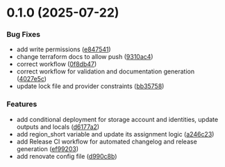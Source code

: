 # 0.1.0 (2025-07-22)


### Bug Fixes

* add write permissions ([e847541](https://github.com/Cloud-Direct-Monitoring/cd-monitoring-bootstrap/commit/e847541d95e8bc5d89e87f03ea6e8b03b33fb012))
* change terraform docs to allow push ([9310ac4](https://github.com/Cloud-Direct-Monitoring/cd-monitoring-bootstrap/commit/9310ac4a993f0e9afd0691acf0412882ae61e58e))
* correct workflow ([0f8db47](https://github.com/Cloud-Direct-Monitoring/cd-monitoring-bootstrap/commit/0f8db4763a5ae9637ee8bd97cc819d08041a4a62))
* correct workflow for validation and documentation generation ([4027e5c](https://github.com/Cloud-Direct-Monitoring/cd-monitoring-bootstrap/commit/4027e5cd5dbc8a8344526e7ce2eff1a06cf840bd))
* update lock file and provider constraints ([bb35758](https://github.com/Cloud-Direct-Monitoring/cd-monitoring-bootstrap/commit/bb3575862bb7f9852269d5d05b1213a2d140d02c))


### Features

* add conditional deployment for storage account and identities, update outputs and locals ([d6177a2](https://github.com/Cloud-Direct-Monitoring/cd-monitoring-bootstrap/commit/d6177a2990aa2229f80cefec2e1254961a6cdc65))
* add region_short variable and update its assignment logic ([a246c23](https://github.com/Cloud-Direct-Monitoring/cd-monitoring-bootstrap/commit/a246c23ca5452657d877a40c9494e8760d8d2f24))
* add Release CI workflow for automated changelog and release generation ([ef99203](https://github.com/Cloud-Direct-Monitoring/cd-monitoring-bootstrap/commit/ef992034806b7ef213ebfb729a1a9f6327ebfba8))
* add renovate config file ([d990c8b](https://github.com/Cloud-Direct-Monitoring/cd-monitoring-bootstrap/commit/d990c8b791bebd1a38bdf971798105167806b6ec))



